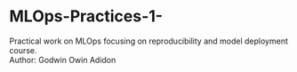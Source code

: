 # MLOps-Practices-1-
Practical work on MLOps focusing on reproducibility and model deployment course.  
Author: Godwin Owin Adidon
